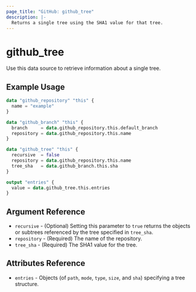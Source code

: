 ```yaml
---
page_title: "GitHub: github_tree"
description: |-
  Returns a single tree using the SHA1 value for that tree.
---
```


# github_tree

Use this data source to retrieve information about a single tree.

## Example Usage

```terraform
data "github_repository" "this" {
  name = "example"
}

data "github_branch" "this" {
  branch     = data.github_repository.this.default_branch
  repository = data.github_repository.this.name
}

data "github_tree" "this" {
  recursive  = false
  repository = data.github_repository.this.name
  tree_sha   = data.github_branch.this.sha
}

output "entries" {
  value = data.github_tree.this.entries
}
```

## Argument Reference

- `recursive` - (Optional) Setting this parameter to `true` returns the objects or subtrees referenced by the tree specified in `tree_sha`.
- `repository` - (Required) The name of the repository.
- `tree_sha` - (Required) The SHA1 value for the tree.

## Attributes Reference

- `entries` - Objects (of `path`, `mode`, `type`, `size`, and `sha`) specifying a tree structure.
